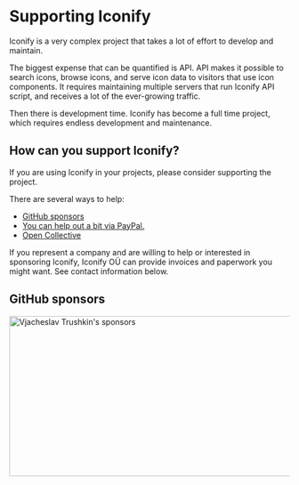 # Supporting Iconify

Iconify is a very complex project that takes a lot of effort to develop and maintain.

The biggest expense that can be quantified is API.
API makes it possible to search icons, browse icons, and serve icon data to visitors that use icon components.
It requires maintaining multiple servers that run Iconify API script, and receives a lot of the ever-growing traffic.

Then there is development time. Iconify has become a full time project, which requires endless development and maintenance.

## How can you support Iconify?

If you are using Iconify in your projects, please consider supporting the project.

There are several ways to help:

<ul class="simple-list">
    <li>
        <iconify-icon icon="line-md:github-loop"></iconify-icon>
        <a href="https://github.com/sponsors/cyberalien" target="_blank" rel="noreferrer">GitHub sponsors</a>
    </li>
    <li>
        <iconify-icon icon="tabler:brand-paypal"></iconify-icon>
        <a target="_blank" rel="noreferrer" href="https://paypal.me/cyberalien">You can help out a bit via PayPal.</a>
    </li>
    <li>
        <iconify-icon icon="bi:opencollective"></iconify-icon>
        <a href="https://opencollective.com/iconify" target="_blank" rel="noreferrer">Open Collective</a>
    </li>
</ul>

If you represent a company and are willing to help or interested in sponsoring Iconify,
Iconify OÜ can provide invoices and paperwork you might want.
See contact information below.

## GitHub sponsors

<div class="sponsors">
    <a href="https://github.com/sponsors/cyberalien" target="_blank" rel="noopener noreferrer" title="Support Iconify!">
      <img
        crossorigin="anonymous"
        width="800"
        height="288"
        loading="lazy"
        src="https://cyberalien.github.io/static/sponsors.svg"
        alt="Vjacheslav Trushkin's sponsors"
      >
    </a>
</div>

<!--
## Figma plug-in banner

If you want something for sponsoring the Iconify project,
there is a possibility to promote your app or project in Iconify plug-in for Figma.

Iconify plug-in for Figma is used by over 1.6 million users, with about 15k new users each week.

Promotion includes:
- Banner in plug-in header.
- Section in "about" page.
- Section on this page (will replace this section).

If your commercial project can be useful for designers, and you would like to promote it, please contact me.
Contact information is available below.

-->

<contact-info />
